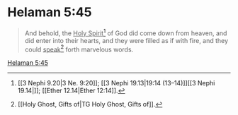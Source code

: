 # Helaman 5:45

> And behold, the <u>Holy Spirit</u>[^a] of God did come down from heaven, and did enter into their hearts, and they were filled as if with fire, and they could <u>speak</u>[^b] forth marvelous words.

[Helaman 5:45](https://www.churchofjesuschrist.org/study/scriptures/bofm/hel/5?lang=eng&id=p45#p45)


[^a]: [[3 Nephi 9.20|3 Ne. 9:20]]; [[3 Nephi 19.13|19:14 (13–14)]][[3 Nephi 19.14|]]; [[Ether 12.14|Ether 12:14]].  
[^b]: [[Holy Ghost, Gifts of|TG Holy Ghost, Gifts of]].  

